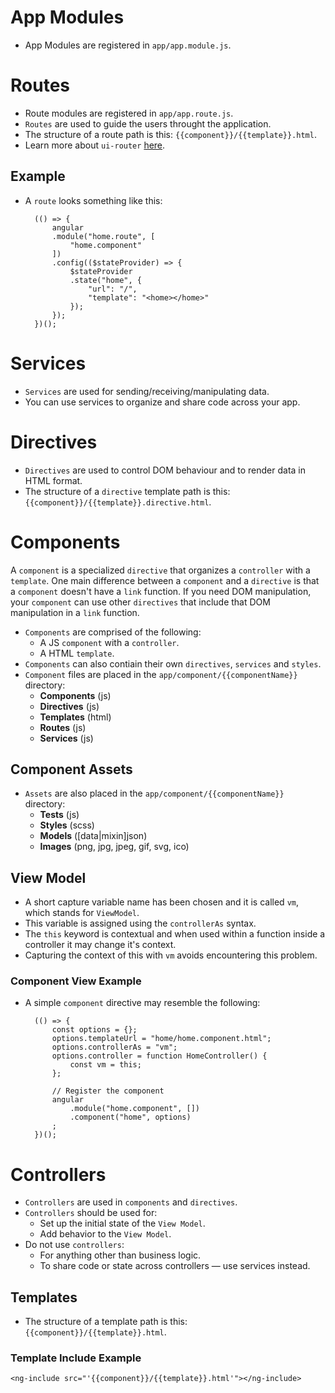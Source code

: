 # App Modules
- App Modules are registered in `app/app.module.js`.

# Routes
- Route modules are registered in `app/app.route.js`.
- `Routes` are used to guide the users throught the application.
- The structure of a route path is this: `{{component}}/{{template}}.html`.
- Learn more about `ui-router` [here](https://github.com/angular-ui/ui-router).

## Example
- A `route` looks something like this:

		(() => {
			angular
			.module("home.route", [
				"home.component"
			])
			.config(($stateProvider) => {
				$stateProvider
				.state("home", {
					"url": "/",
					"template": "<home></home>"
				});
			});
		})();

# Services
- `Services` are used for sending/receiving/manipulating data.
- You can use services to organize and share code across your app.

# Directives
- `Directives` are used to control DOM behaviour and to render data in HTML format.
- The structure of a `directive` template path is this: `{{component}}/{{template}}.directive.html`.

# Components
A `component` is a specialized `directive` that organizes a `controller` with a `template`. One main difference between a `component` and a `directive` is that a `component` doesn't have a `link` function. If you need DOM manipulation, your `component` can use other `directives` that include that DOM manipulation in a `link` function.

- `Components` are comprised of the following:
	- A JS `component` with a `controller`.
	- A HTML `template`.
- `Components` can also contiain their own `directives`, `services` and `styles`.
- `Component` files are placed in the `app/component/{{componentName}}` directory:
	- **Components** (js)
	- **Directives** (js)
	- **Templates** (html)
	- **Routes** (js)
	- **Services** (js)

## Component Assets
- `Assets` are also placed in the `app/component/{{componentName}}` directory:
	- **Tests** (js)
	- **Styles** (scss)
	- **Models** ([data|mixin]json)
	- **Images** (png, jpg, jpeg, gif, svg, ico)

## View Model
- A short capture variable name has been chosen and it is called `vm`, which stands for `ViewModel`.
- This variable is assigned using the `controllerAs` syntax.
- The `this` keyword is contextual and when used within a function inside a controller it may change it's context.
- Capturing the context of this with `vm` avoids encountering this problem.

### Component View Example
- A simple `component` directive may resemble the following:

		(() => {
			const options = {};
			options.templateUrl = "home/home.component.html";
			options.controllerAs = "vm";
			options.controller = function HomeController() {
				const vm = this;
			};
			
			// Register the component
			angular
				.module("home.component", [])
				.component("home", options)
			;
		})();

# Controllers
- `Controllers` are used in `components` and `directives`.
- `Controllers` should be used for:
	- Set up the initial state of the `View Model`.
	- Add behavior to the `View Model`.
- Do not use `controllers`:
	- For anything other than business logic.
	- To share code or state across controllers — use services instead.

## Templates
- The structure of a template path is this: `{{component}}/{{template}}.html`.

### Template Include Example

	<ng-include src="'{{component}}/{{template}}.html'"></ng-include>
